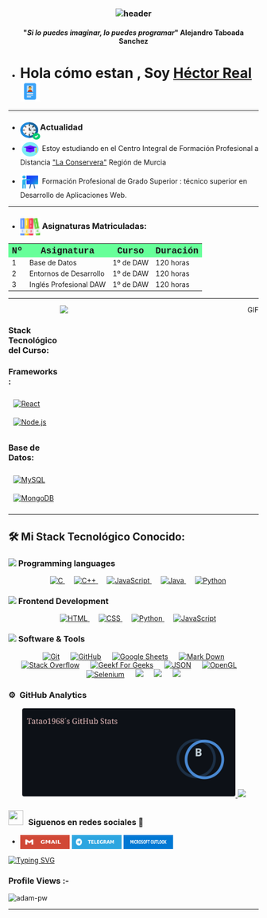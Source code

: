 <h3 align="center">

![header](https://user-images.githubusercontent.com/59575502/127335491-fdba1874-e943-4d3c-ab8c-678ffe22f8b8.png)
</h3>

<span>
    <h4 align="center">"<em>Si lo puedes imaginar, lo puedes programar</em>"
      <span align="center">Alejandro Taboada Sanchez</span>
    </h4>
</span>

- <h1>Hola cómo estan , Soy <a  href="https://github.com/Tatao1968/MARKDOWN-CURSO/blob/main/README.md"> Héctor Real </a> <img  src="./img/mi-nombre.png" align="center"width="40px"></h1>
<hr>

- ### <img width="40" height="35" align="left" src="./img/Actualidad.png"/> Actualidad

- <img width="40" height="35" align="center" src="./img/educacion.png"/> Estoy estudiando en el Centro Integral de Formación Profesional a
Distancia ["La Conservera"](https://sites.google.com/view/fplaconservera) Región de Murcia
- <img width="40" height="35" align="center" src="./img/formacion-profesional.png"/> Formación Profesional de Grado Superior : técnico superior en Desarrollo de Aplicaciones Web.

<hr>

- ### <img width="40" height="35" align="center" src="./img/materias.png"/> Asignaturas Matriculadas:
<table align="center" face="courier">
  <tr style="background-color: rgb(102, 255, 153);">
    <th><font size ="4" face="courier"> Nº </font></th>
    <th><font size ="4" face="courier"> Asignatura </font></th>
    <th><font size ="4" face="courier"> Curso </font></th>
    <th><font size ="4" face="courier"> Duración </font></th>
  </tr>
  <tr>
    <td> 1 </td>
    <td> Base de Datos </td>
    <td> 1º de DAW </td>
    <td> 120 horas </td>
  </tr>
  <tr>
    <td>2</td>
    <td>Entornos de Desarrollo</td>
    <td>1º de DAW</td>
    <td>120 horas</td>
  <tr>
    </tr>
    <td>3</td><td>Inglés Profesional DAW</td><td>1º de DAW</td><td>120 horas</td>
  </tr>
<table/>

***

<a target="_blank" align="right">
  <img align="right" top="100" height="350" width="400" alt="GIF" src="https://raw.githubusercontent.com/rahul-jha98/rahul-jha98/main/techstack.gif">
</a>

<br>
<h3 align="left"> Stack Tecnológico del Curso:</h3>
<h3 align="left"  top="600"> Frameworks:</h3>
<a href="https://reactjs.org/" target="_blank"><img style="margin: 10px" src="https://profilinator.rishav.dev/skills-assets/react-original-wordmark.svg" alt="React" height="50" /></a> 
<a href="https://nodejs.org/" target="_blank"><img style="margin: 10px" src="https://profilinator.rishav.dev/skills-assets/nodejs-original-wordmark.svg" alt="Node.js" height="50" /></a> 

<h3 align="left"> Base de Datos:</h3> 
<a href="https://www.mysql.com/" target="_blank"><img style="margin: 10px" src="https://profilinator.rishav.dev/skills-assets/mysql-original-wordmark.svg" alt="MySQL" height="50" /></a>
<a href="https://www.mongodb.com/" target="_blank"><img style="margin: 10px" src="https://profilinator.rishav.dev/skills-assets/mongodb-original-wordmark.svg" alt="MongoDB" height="50" /></a>

---
## 🛠️ Mi Stack Tecnológico Conocido:
### <picture> <img src = "https://github.com/7oSkaaa/7oSkaaa/blob/main/Images/Programming_Languages.gif?raw=true" width = 50px>  </picture> Programming languages

<p align="center"> 
  &emsp; 
  <a href="https://www.cprogramming.com/" target="_blank"> 
    <img alt="C" src="https://img.shields.io/badge/C%20-%232370ED.svg?style=plastic&logo=c&logoColor=white">
  </a> 
  &emsp;
  <a href="https://www.w3schools.com/cpp/" target="_blank"> 
    <img alt="C++" src="https://img.shields.io/badge/C++%20-%2300599C.svg?style=plastic&logo=c%2B%2B&logoColor=white">
  </a> 
  &emsp;
  <a href="https://developer.mozilla.org/en-US/docs/Web/JavaScript" target="_blank"> 
     <img alt="JavaScript" src="https://img.shields.io/badge/JavaScript%20-%23F7DF1E.svg?style=plastic&logo=javascript&logoColor=black">
   </a>
  &emsp;
  <a href="https://www.java.com" target="_blank"> 
    <img alt="Java" src="https://img.shields.io/badge/Java-%23007396.svg?style=plastic&logo=java&logoColor=white">
  </a>
  &emsp;
   <a href="https://www.python.org" target="_blank">
    <img alt="Python" src="https://img.shields.io/badge/Python%20-%2314354C.svg?style=plastic&logo=python&logoColor=white">
  </a>
</p>

### <picture> <img src = "https://github.com/7oSkaaa/7oSkaaa/blob/main/Images/Front_End.gif?raw=true" width = 50px>  </picture> Frontend Development

<p align="center"> 
  &emsp; 
  <a href="https://www.w3.org/html/" target="_blank"> 
   <img alt="HTML" src="https://img.shields.io/badge/HTML5%20-%23E34F26.svg?style=plastic&logo=html5&logoColor=white">
  </a>   
  &emsp;
  <a href="https://www.w3schools.com/css/" target="_blank">
    <img alt="CSS" src="https://img.shields.io/badge/CSS%20-%231572B6.svg?style=plastic&logo=css3&logoColor=white">
  </a> 
  &emsp;
  <a href="https://www.python.org" target="_blank">
    <img alt="Python" src="https://img.shields.io/badge/react-%2361DAFB.svg?style=plastic&logo=React&logoColor=black">
  </a>
  &emsp;
  <a href="https://developer.mozilla.org/en-US/docs/Web/JavaScript" target="_blank"> 
     <img alt="JavaScript" src="https://img.shields.io/badge/JavaScript%20-%23F7DF1E.svg?style=plastic&logo=javascript&logoColor=black">
   </a>
</p>

 ### <picture> <img src = "https://github.com/7oSkaaa/7oSkaaa/blob/main/Images/Software_Tools.gif?raw=true" width = 50px>  </picture> Software & Tools
 
<p align="center">
  &emsp;
    <a href="#"><img alt="Git" src="https://img.shields.io/badge/Git%20-%23F05033.svg?style=plastic&logo=git&logoColor=white"></a>
  &emsp;
    <a href="#"><img alt="GitHub" src="https://img.shields.io/badge/github-%23181717.svg?style=plastic&logo=github&logoColor=white"></a>
  &emsp;
    <a href="#"><img alt="Google Sheets" src="https://img.shields.io/badge/Google%20Sheets%20-%2334A853.svg?style=plastic&logo=google%20sheets&logoColor=white"></a>
  &emsp;
    <a href="#"><img alt="Mark Down" src="https://img.shields.io/badge/Markdown-000000?style=plastic&logo=markdown&logoColor=white"></a>
  &emsp;
    <a href="#"><img alt="Stack Overflow" src="https://img.shields.io/badge/-Stack%20Overflow-FE7A16?style=plastic&logo=stack-overflow&logoColor=white"></a>
  &emsp;
    <a href="#"><img alt="Geekf For Geeks" src="https://img.shields.io/badge/geeksforgeeks-%230F9D58.svg?style=plastic&logo=geeksforgeeks&logoColor=white"></a>
  &emsp;
    <a href="#"><img alt="JSON" img src="https://img.shields.io/badge/json-%23000000.svg?style=plastic&logo=json&logoColor=white"></a>
  &emsp;
    <a href="#"><img alt="OpenGL" src="https://img.shields.io/badge/opengl-%235586A4.svg?style=plastic&logo=opengl&logoColor=white"></a>
  &emsp;
    <a href="#"><img alt="Selenium" src="https://img.shields.io/badge/selenium-%2343B02A.svg?&style=plastic&logo=selenium&logoColor=white"></a>
    &emsp;
    <a href="#"><img src="https://img.shields.io/badge/latex-%23008080.svg?&style=plastic&logo=latex&logoColor=white" /></a>
    &emsp;
    <a href="#"><img src="https://img.shields.io/badge/django-%23092E20.svg?&style=plastic&logo=django&logoColor=white" /></a>
    &emsp;
    <a href="#"><img src="https://img.shields.io/badge/mysql-%234479A1.svg?&style=plastic&logo=mysql&logoColor=white"/></a>
</p>






### ⚙️ &nbsp;GitHub Analytics

<p align="center">
<a href="https://github.com/Tatao1968/MARKDOWN-CURSO/blob/main/README.md">

  <img height="180em" src="./img/Tatao.svg"/>
  <img height="180em" src="https://github-readme-stats-eight-theta.vercel.app/api/top-langs/?username=AVS1508&layout=compact&langs_count=8&theme=algolia"/>
</a>
</p>


<h3 align="left" > <img src="https://media.giphy.com/media/iY8CRBdQXODJSCERIr/giphy.gif" width="30" height="30" style="margin-right: 10px;">Siguenos en redes sociales
 🤝 </h3>

- [<img src="./img/gmail.svg" width="100" height="28" align="center"/>](https://workspace.google.com/intl/es/gmail/) [<img src="./img/telegram.svg" width="100" height="28" align="center"/>](https://web.telegram.org/k/) [<img src="./img/microsoft-outlook.svg" width="100" height="28" align="center"/>](https://www.microsoft.com/es-es/microsoft-365/outlook/)



[![Typing SVG](https://readme-typing-svg.herokuapp.com?font=Fira+Code&pause=1000&width=435&lines=Gracias+por+visitarnos)](https://github.com/Tatao1968/MARKDOWN-CURSO/blob/main/README.md)
<p align="right"> <h3>Profile Views :-</h3> <img src="https://komarev.com/ghpvc/?username=adam-pw&label=Profile%20views&color=0e75b6&style=flat"
    alt="adam-pw" /> 
</p>
<hr>


